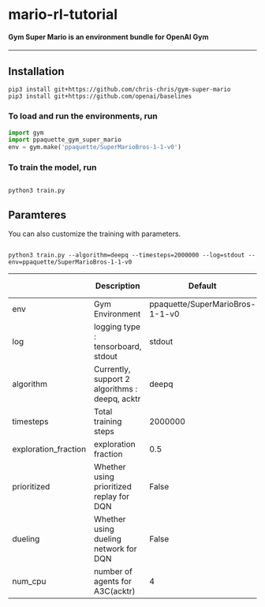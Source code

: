 # mario-rl-tutorial
#### **Gym Super Mario is an environment bundle for OpenAI Gym**
---

## Installation

```shell
pip3 install git+https://github.com/chris-chris/gym-super-mario
pip3 install git+https://github.com/openai/baselines
```

### To load and run the environments, run

```python
import gym
import ppaquette_gym_super_mario
env = gym.make('ppaquette/SuperMarioBros-1-1-v0')
```

### To train the model, run

```shell

python3 train.py

```

## Paramteres

You can also customize the training with parameters.

```shell

python3 train.py --algorithm=deepq --timesteps=2000000 --log=stdout --env=ppaquette/SuperMarioBros-1-1-v0

```

|                      | Description                                     | Default                         | Parameter Type |
|----------------------|-------------------------------------------------|---------------------------------|----------------|
| env                  | Gym Environment                                 | ppaquette/SuperMarioBros-1-1-v0 | string         |
| log                  | logging type  : tensorboard, stdout             | stdout                          | string         |
| algorithm            | Currently, support 2 algorithms  : deepq, acktr | deepq                           | string         |
| timesteps            | Total training steps                            | 2000000                         | int            |
| exploration_fraction | exploration fraction                            | 0.5                             | float          |
| prioritized          | Whether using prioritized replay for DQN        | False                           | boolean        |
| dueling              | Whether using dueling network for DQN           | False                           | boolean        |
| num_cpu              | number of agents for A3C(acktr)                 | 4                               | int            |
